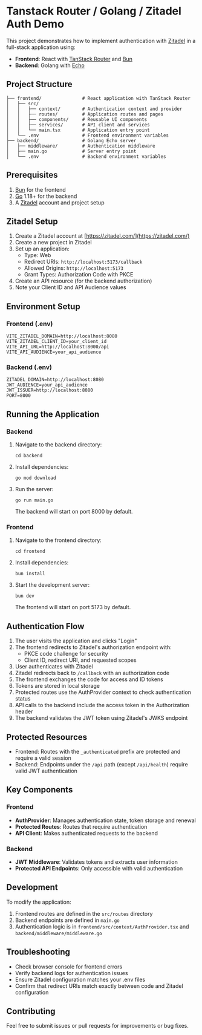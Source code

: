 # Tanstack Router / Golang / Zitadel Auth Demo

This project demonstrates how to implement authentication with [Zitadel](https://zitadel.com/) in a full-stack application using:

- **Frontend**: React with [TanStack Router](https://tanstack.com/router/v1) and [Bun](https://bun.sh/)
- **Backend**: Golang with [Echo](https://echo.labstack.github.io/docs/)

## Project Structure

```
├── frontend/               # React application with TanStack Router
│   ├── src/
│   │   ├── context/        # Authentication context and provider
│   │   ├── routes/         # Application routes and pages
│   │   ├── components/     # Reusable UI components
│   │   ├── services/       # API client and services
│   │   └── main.tsx        # Application entry point
│   └── .env                # Frontend environment variables
├── backend/                # Golang Echo server
│   ├── middleware/         # Authentication middleware
│   ├── main.go             # Server entry point
│   └── .env                # Backend environment variables
```

## Prerequisites

1. [Bun](https://bun.sh/) for the frontend
2. [Go](https://golang.org/) 1.18+ for the backend
3. A [Zitadel](https://zitadel.com/) account and project setup

## Zitadel Setup

1. Create a Zitadel account at [https://zitadel.com/](https://zitadel.com/)
2. Create a new project in Zitadel
3. Set up an application:
   - Type: Web
   - Redirect URIs: `http://localhost:5173/callback`
   - Allowed Origins: `http://localhost:5173`
   - Grant Types: Authorization Code with PKCE
4. Create an API resource (for the backend authorization)
5. Note your Client ID and API Audience values

## Environment Setup

### Frontend (.env)

```
VITE_ZITADEL_DOMAIN=http://localhost:8080
VITE_ZITADEL_CLIENT_ID=your_client_id
VITE_API_URL=http://localhost:8000/api
VITE_API_AUDIENCE=your_api_audience
```

### Backend (.env)

```
ZITADEL_DOMAIN=http://localhost:8080
JWT_AUDIENCE=your_api_audience
JWT_ISSUER=http://localhost:8080
PORT=8000
```

## Running the Application

### Backend

1. Navigate to the backend directory:

   ```
   cd backend
   ```

2. Install dependencies:

   ```
   go mod download
   ```

3. Run the server:

   ```
   go run main.go
   ```

   The backend will start on port 8000 by default.

### Frontend

1. Navigate to the frontend directory:

   ```
   cd frontend
   ```

2. Install dependencies:

   ```
   bun install
   ```

3. Start the development server:

   ```
   bun dev
   ```

   The frontend will start on port 5173 by default.

## Authentication Flow

1. The user visits the application and clicks "Login"
2. The frontend redirects to Zitadel's authorization endpoint with:
   - PKCE code challenge for security
   - Client ID, redirect URI, and requested scopes
3. User authenticates with Zitadel
4. Zitadel redirects back to `/callback` with an authorization code
5. The frontend exchanges the code for access and ID tokens
6. Tokens are stored in local storage
7. Protected routes use the AuthProvider context to check authentication status
8. API calls to the backend include the access token in the Authorization header
9. The backend validates the JWT token using Zitadel's JWKS endpoint

## Protected Resources

- Frontend: Routes with the `_authenticated` prefix are protected and require a valid session
- Backend: Endpoints under the `/api` path (except `/api/health`) require valid JWT authentication

## Key Components

### Frontend

- **AuthProvider**: Manages authentication state, token storage and renewal
- **Protected Routes**: Routes that require authentication
- **API Client**: Makes authenticated requests to the backend

### Backend

- **JWT Middleware**: Validates tokens and extracts user information
- **Protected API Endpoints**: Only accessible with valid authentication

## Development

To modify the application:

1. Frontend routes are defined in the `src/routes` directory
2. Backend endpoints are defined in `main.go`
3. Authentication logic is in `frontend/src/context/AuthProvider.tsx` and `backend/middleware/middleware.go`

## Troubleshooting

- Check browser console for frontend errors
- Verify backend logs for authentication issues
- Ensure Zitadel configuration matches your .env files
- Confirm that redirect URIs match exactly between code and Zitadel configuration

## Contributing

Feel free to submit issues or pull requests for improvements or bug fixes.
